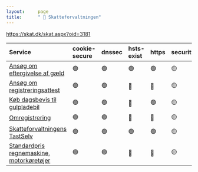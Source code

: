 ```yaml
---
layout:     page
title:      " 🔴 Skatteforvaltningen"
---
```


 https://skat.dk/skat.aspx?oid=3181

| Service                                                                                               | cookie-secure   | dnssec   | hsts-exist   | https   | security.txt   | ssl-test   |
|:------------------------------------------------------------------------------------------------------|:----------------|:---------|:-------------|:--------|:---------------|:-----------|
| [Ansøg om eftergivelse af gæld](https://www.gaeldst.dk/blanketter/ansoegning-om-eftergivelse-borger/) | 🟢               | 🟢        | 🟢            | 🟢       | 🟡              | 🟢          |
| [Ansøg om registreringsattest](http://www.skat.dk/SKAT.aspx?oid=2234509)                              | 🟢               | 🟢        | 🔴            | 🔴       | 🟡              | 🟢          |
| [Køb dagsbevis til gulpladebil](https://www.skat.dk/SKAT.aspx?oId=2234517)                            | 🟢               | 🟢        | 🔴            | 🟢       | 🟡              | 🟢          |
| [Omregistrering](http://www.skat.dk/SKAT.aspx?oid=2234507)                                            | 🟢               | 🟢        | 🔴            | 🔴       | 🟡              | 🟢          |
| [Skatteforvaltningens TastSelv](https://www.tastselv.skat.dk/)                                        | 🟢               | 🟢        | 🟢            | 🟢       | 🟡              | 🟢          |
| [Standardpris regnemaskine, motorkøretøjer](http://www.skat.dk/SKAT.aspx?oid=2234530)                 | 🟢               | 🟢        | 🔴            | 🔴       | 🟡              | 🟢          |


